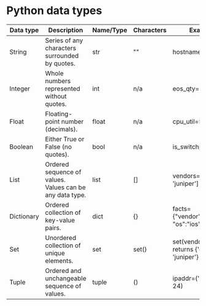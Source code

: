# Python data types

| Data type  | Description                                              | Name/Type | Characters | Example                                   |
|------------|----------------------------------------------------------|-----------|------------|-------------------------------------------|
| String     | Series of any characters surrounded by quotes.           | str       | ""         | hostname="nycr01"                         |
| Integer    | Whole numbers represented without quotes.                | int       | n/a        | eos_qty=5                                 |
| Float      | Floating-point number (decimals).                        | float     | n/a        | cpu_util=52.33                            |
| Boolean    | Either True or False (no quotes).                        | bool      | n/a        | is_switchport=True                        |
| List       | Ordered sequence of values. Values can be any data type. | list      | []         | vendors=['cisco', 'juniper']              |
| Dictionary | Ordered collection of key-value pairs.                   | dict      | {}         | facts={"vendor":"cisco", "os":"ios"}      |
| Set        | Unordered collection of unique elements.                 | set       | set()      | set(vendors) returns {'cisco', 'juniper'} |
| Tuple      | Ordered and unchangeable sequence of values.             | tuple     | ()         | ipaddr=('10.1.1.1', 24)                   |

